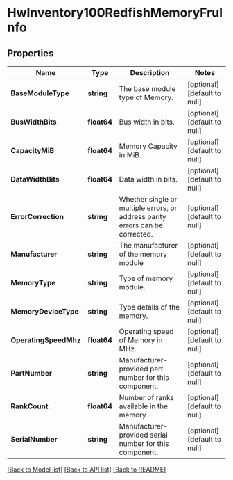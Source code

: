 # HwInventory100RedfishMemoryFruInfo

## Properties
Name | Type | Description | Notes
------------ | ------------- | ------------- | -------------
**BaseModuleType** | **string** | The base module type of Memory. | [optional] [default to null]
**BusWidthBits** | **float64** | Bus width in bits. | [optional] [default to null]
**CapacityMiB** | **float64** | Memory Capacity in MiB. | [optional] [default to null]
**DataWidthBits** | **float64** | Data width in bits. | [optional] [default to null]
**ErrorCorrection** | **string** | Whether single or multiple errors, or address parity errors can be corrected. | [optional] [default to null]
**Manufacturer** | **string** | The manufacturer of the memory module | [optional] [default to null]
**MemoryType** | **string** | Type of memory module. | [optional] [default to null]
**MemoryDeviceType** | **string** | Type details of the memory. | [optional] [default to null]
**OperatingSpeedMhz** | **float64** | Operating speed of Memory in MHz. | [optional] [default to null]
**PartNumber** | **string** | Manufacturer-provided part number for this component. | [optional] [default to null]
**RankCount** | **float64** | Number of ranks available in the memory. | [optional] [default to null]
**SerialNumber** | **string** | Manufacturer-provided serial number for this component. | [optional] [default to null]

[[Back to Model list]](../README.md#documentation-for-models) [[Back to API list]](../README.md#documentation-for-api-endpoints) [[Back to README]](../README.md)

